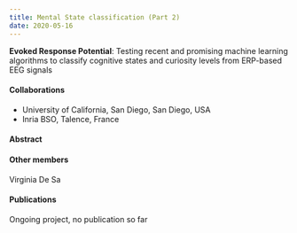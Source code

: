 ```yaml
---
title: Mental State classification (Part 2)
date: 2020-05-16
---
```


__Evoked Response Potential__: Testing recent and promising machine learning algorithms to classify cognitive states and curiosity levels from ERP-based EEG signals


<!--more-->

#### Collaborations
- University of California, San Diego, San Diego, USA
- Inria BSO, Talence, France

#### Abstract 


#### Other members
Virginia De Sa

#### Publications
Ongoing project, no publication so far